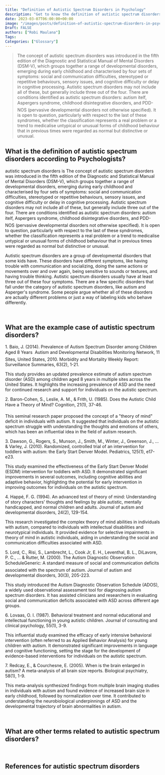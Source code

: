 ```yaml
---
title: "Definition of Autistic Spectrum Disorders in Psychology"
description: "Get to know the definition of autistic spectrum disorders according to psychologists."
date: 2023-03-07T06:00:00+00:00
image: "/images/posts/definition-of-autistic-spectrum-disorders-in-psychology.jpg"
Draft: FALSE
authors: ["Robi Maulana"]
Tags: 
Categories: ["Glossary"]
---
```






> The concept of autistic spectrum disorders was introduced in the fifth edition of the Diagnostic and Statistical Manual of Mental Disorders (DSM-V), which groups together a range of developmental disorders, emerging during early childhood and characterised by four sets of symptoms: social and communication difficulties, stereotyped or repetitive behaviours, sensory issues, and cognitive difficulty or delay in cognitive processing. Autistic spectrum disorders may not include all of these, but generally include three out of the four. There are conditions identified as autistic spectrum disorders: autism itelf, Aspergers syndrome, childhood disintegrative disorders, and PDD-NOS (pervasive developmental disorders not otherwise specified). It is open to question, particularly with respect to the last of these syndromes, whether the classification represents a real problem or a trend to medicalise untypical or unusual forms of childhood behaviour that in previous times were regarded as normal but distinctive or unusual.

## What is the definition of autistic spectrum disorders according to Psychologists?

autistic spectrum disorders is The concept of autistic spectrum disorders was introduced in the fifth edition of the Diagnostic and Statistical Manual of Mental Disorders (DSM-V), which groups together a range of developmental disorders, emerging during early childhood and characterised by four sets of symptoms: social and communication difficulties, stereotyped or repetitive behaviours, sensory issues, and cognitive difficulty or delay in cognitive processing. Autistic spectrum disorders may not include all of these, but generally include three out of the four. There are conditions identified as autistic spectrum disorders: autism itelf, Aspergers syndrome, childhood disintegrative disorders, and PDD-NOS (pervasive developmental disorders not otherwise specified). It is open to question, particularly with respect to the last of these syndromes, whether the classification represents a real problem or a trend to medicalise untypical or unusual forms of childhood behaviour that in previous times were regarded as normal but distinctive or unusual.

Autistic spectrum disorders are a group of developmental disorders that some kids have. These disorders have different symptoms, like having trouble with communication and socializing, doing the same actions or movements over and over again, being sensitive to sounds or textures, and having trouble thinking. Autistic spectrum disorders usually have at least three out of these four symptoms. There are a few specific disorders that fall under the category of autistic spectrum disorders, like autism and Asperger's syndrome. Some people argue whether all of these disorders are actually different problems or just a way of labeling kids who behave differently.

 

## What are the example case of autistic spectrum disorders?

1\. Baio, J. (2014). Prevalence of Autism Spectrum Disorder among Children Aged 8 Years  Autism and Developmental Disabilities Monitoring Network, 11 Sites, United States, 2010. Morbidity and Mortality Weekly Report: Surveillance Summaries, 63(2), 1-21.

This study provides an updated prevalence estimate of autism spectrum disorder (ASD) among children aged 8 years in multiple sites across the United States. It highlights the increasing prevalence of ASD and the need for continued research and support for individuals on the autistic spectrum.

2\. Baron-Cohen, S., Leslie, A. M., & Frith, U. (1985). Does the Autistic Child Have a Theory of Mind? Cognition, 21(1), 37-46.

This seminal research paper proposed the concept of a "theory of mind" deficit in individuals with autism. It suggested that individuals on the autistic spectrum struggle with understanding the thoughts and emotions of others, which has been an influential idea in the field of autism research.

3\. Dawson, G., Rogers, S., Munson, J., Smith, M., Winter, J., Greenson, J., ... & Varley, J. (2010). Randomized, controlled trial of an intervention for toddlers with autism: the Early Start Denver Model. Pediatrics, 125(1), e17-e23.

This study examined the effectiveness of the Early Start Denver Model (ESDM) intervention for toddlers with ASD. It demonstrated significant improvements in several outcomes, including cognitive abilities and adaptive behavior, highlighting the potential for early intervention in improving outcomes for individuals on the autistic spectrum.

4\. Happé, F. G. (1994). An advanced test of theory of mind: Understanding of story characters' thoughts and feelings by able autistic, mentally handicapped, and normal children and adults. Journal of autism and developmental disorders, 24(2), 129-154.

This research investigated the complex theory of mind abilities in individuals with autism, compared to individuals with intellectual disabilities and neurotypical individuals. It provided evidence for selective impairments in theory of mind in autistic individuals, aiding in understanding the social and communication difficulties associated with ASD.

5\. Lord, C., Risi, S., Lambrecht, L., Cook Jr, E. H., Leventhal, B. L., DiLavore, P. C., ... & Rutter, M. (2000). The Autism Diagnostic Observation ScheduleGeneric: A standard measure of social and communication deficits associated with the spectrum of autism. Journal of autism and developmental disorders, 30(3), 205-223.

This study introduced the Autism Diagnostic Observation Schedule (ADOS), a widely used observational assessment tool for diagnosing autism spectrum disorders. It has assisted clinicians and researchers in evaluating social and communication deficits associated with ASD across different age groups.

6\. Lovaas, O. I. (1987). Behavioral treatment and normal educational and intellectual functioning in young autistic children. Journal of consulting and clinical psychology, 55(1), 3-9.

This influential study examined the efficacy of early intensive behavioral intervention (often referred to as Applied Behavior Analysis) for young children with autism. It demonstrated significant improvements in language and cognitive functioning, setting the stage for the development of evidence-based interventions for individuals on the autistic spectrum.

7\. Redcay, E., & Courchesne, E. (2005). When is the brain enlarged in autism? A meta-analysis of all brain size reports. Biological psychiatry, 58(1), 1-9.

This meta-analysis synthesized findings from multiple brain imaging studies in individuals with autism and found evidence of increased brain size in early childhood, followed by normalization over time. It contributed to understanding the neurobiological underpinnings of ASD and the developmental trajectory of brain abnormalities in autism.

 

## What are other terms related to autistic spectrum disorders?

 

## References for autistic spectrum disorders
